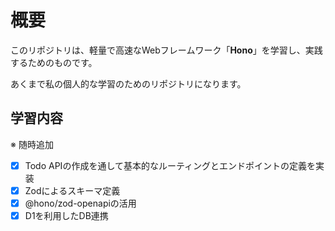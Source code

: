 # 概要

このリポジトリは、軽量で高速なWebフレームワーク「**Hono**」を学習し、実践するためのものです。

あくまで私の個人的な学習のためのリポジトリになります。

## 学習内容
※ 随時追加
- [x] Todo APIの作成を通して基本的なルーティングとエンドポイントの定義を実装
- [x] Zodによるスキーマ定義
- [x] @hono/zod-openapiの活用
- [x] D1を利用したDB連携